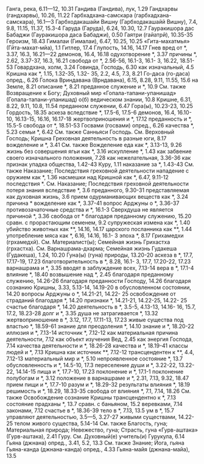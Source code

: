 Ганга, 
	река, 6.11—12, 10.31 
Гандива (Гандива), 
	лук, 1.29 
Гандхарвы (гандхарвы), 10.26, 11.22 
Гарбхадхана-самскара (гарбхадхана-самскара), 16.1—3
Гарбходакашайи Вишну (Гарбходакашайй Вишну), 7.4, 9.8, 11.15, 11.37, 15.3-4
Гаруда (Гаруда), 6.24, 10.30, 12.7 
Гауракишора дас Бабаджи (Гауракишора даса Бабаджи), 0.50 
Гаятри (гайатрй), 10.35-35 
Героизм, 18.43
Гималаи (Гималаи), 6.47, 10.25, 10.25
«Гита-махатмья» (Гйта-махат-мйа), 1.1 
Гитлер, 17.4 
Глупость, 14.16, 14.17 
Гнев
	вред от *, 3.37, 16.3, 16.21—22 
	демонов, 16.4, 16.18 
	одухотворение *, 3.37
	причины *, 2.62, 3.37-37, 16.3, 16.21
	свобода от *, 2.56-56, 16.1-3, 16.1- 3, 16.22, 18.51-53 
Говардхана, 
	холм, 3.24 
Говинда,
	Господь, 6.30 
		как изначальный, 4.5 
		Кришна как *, 1.15, 1.32-35, 1.32- 35, 2.2, 4.5, 7.3, 8.21 
Го-даса (го-даса)
	опред., 6.26 
Голока Вриндавана (Врндавана), 6.15, 8.28, 9.11, 11.55, 15.6 
	на Земле, 8.21 
	описание *, 8.21 
	преданное служение и *, 10.9 
	См. также Возвращение к Богу; Духовный мир
«Гопала-тапани-упанишад» (Гопала-тапани-упанишад) о(б)
	ведическом знании, 10.8 
	Кришне, 6.31, 8.22, 9.11, 10.8, 11.54 
	преданном служении, 6.47 
Гора(ы), 10.23-23, 10.25 
Гордость, 18.35
	аскеза вследствие *, 17.5-6, 17.5-6
	демонов, 16.4, 16.10-10, 16.13-15, 16.16, 16.17-18
	жертвоприношения и *, 17.12 
	преданность и *, 15.5-5 
	свобода от *, 18.51-53
Госвами (госвами)
	опред., 6.26 
	качества *, 5.23 
	семьи *, 6.42 
	См. также Санньяси
Господь.
	См. Верховный Господь; Кришна
Греховная деятельность
	в разные юги, 8.17 
	вожделение и *, 3.41 
		См. также Вожделение
	еда как *, 3.13-13, 9.26 
	жизнь без совершения ягьи как *, 3.16 
	искупление *, 1.43
	как забвение своего изначального положения, 7.28
	как нежелательная, 3.36-36 
	как признак упадка общества, 1.42-43 
	Куру, 1.11
	наказание за *, 1.43-43
		См. также Наказание; Последствия греховной деятельности
	нападение с оружием как *, 1.36 
	насмешки над Кришной как *, 6.47, 9.11-12
	последствия *.
		См. Наказание; Последствия греховной деятельности
	потеря знания вследствие *, 3.6 
	преданного, 9.30-31 
	представляемая как духовная жизнь, 3.6
	прием одурманивающих веществ как *, 3.24 
	причина *
		вожделение как *, 3.37-41 
		вопрос Арджуны о *, 3.36-37 
	противозачаточные средства и *, 16.1-3
	Сверхдуша не является причиной *, 3.36
	свобода от * благодаря преданному служению, 15.20
	сравн. с прорастающим семенем, 9.2
	супружеская измена как *, 1.40 
	убийство
		животных как **, 14.16, 14.17 
		царского посланника как **, 1.44 
	употребление мяса как *, 6.16, 14.16, 16.1- 3 
	эпоха *, 8.17
Грихамедхи (грхамедхй).
	См. Материалист(ы); Семейная жизнь
Грихастха (грхастха).
	См. Варнашрама-дхарма; Семейная жизнь
Гудакеша (Гудакеша), 1.24, 10.20 
Гуна(ы) (гуна) 
	природы, 13.20-20 
		аскеза в *, 17.7, 17.17-19, 17.23 
		благотворительность в *, 8.28, 16.1- 3, 17.7, 17.20-22, 17.23 
		варнашрама и *, 3.35
		вводят в заблуждение всех, 7.13-14 
		вера в *, 17.1-4 
		влияние *, 18.40 
		возвышение над *, 2.45
			благодаря преданному служению, 14.26-26
			благодаря преданности Господу, 14.26
			благодаря сознанию Кришны, 3.33, 5.13-14, 14.19-20 
			в обусловленном состоянии, 14.20
			вопросы Арджуны о *, 14.21-21, 14.22- 25
			освобождение от страданий благодаря *, 14.20
			признаки *, 14.21-21, 14.22-25, 14.22- 25
			счастье благодаря *, 14.20
		деятельность в *, 3.5-5, 4.13-13, 14.16- 16, 15.7, 17.2, 18.23-28 
		долг и *, 3.35
		душа не затрагивается *, 13.32 
		жертвоприношение в *, 3.12, 17.7, 17.11-13, 17.23 
		живые существа под властью *, 18.59-61 
		знание для преодоления *, 14.10 
		знание и *, 18.20-22 
		иллюзия и *, 7.13-14 
		источник *, 7.12-12 
		как материальная причина деятельности, 7.12
		как объект изучения Вед, 2.45
		как энергия Господа, 7.14
		качества деятельности и *, 18.26-28
		качества и *, 18.19-41
		классы людей и *, 7.13
		Кришна
			как источник **, 7.12-12 
			трансцендентен к **, 4.4, 7.12-13 
		материальный мир и *, 5.10 
		непроявленное состояние *, 13.7 
		обусловленность и *, 14.5-10, 17.3
		переселение души и *, 3.22-22, 13.22- 22, 14.14-15 
		пища и *, 17.7-10, 17.23 
		поклонение и *, 17.1-1 
		поклонение полубогам и *, 3.12 
		положение в варнашраме и *, 2.31, 7.13, 9.32, 18.47 
		прием пищи и *, 17.7-10 
		разум и *, 18.29-32 
		результаты влияния *, 18.19 
		решимость и *, 18.29, 18.33-35 
		свобода от влияния *, 7.1, 7.14, 18.26 
			См. также Освобождение
		сознание Кришны трансцендентно к *, 7.13
		состояние прадханы *, 13.7 
		сравн. с
			баньяном, 15.2 
			веревками, 7.14 
			законами, 7.12 
		счастье в *, 18.36-39 
		тело в *, 7.13, 13.5 
		ум в *, 15.7
		управляют
			деятельностью, 3.5—5, 3.27-27 
			живыми существами, 14.22-25 
			телом живого существа, 5.14-14 
		См. также Благость, гуна; Материальная природа; Невежество, гуна; Страсть, гуна
«Гурв-аштака» (Гурв-аштака), 2.41 
Гуру.
	См. Духовный(е) учитель(и)
Гурукула, 6.14
Гьяна (джнана)
	опред., 3.41, 5.2, 13.3 
	См. также Знание; Йога, гьяна 
Гьяна-канда (джнана-канда)
	опред., 4.33
Гьяна-майя (джнана-майа), 13.5